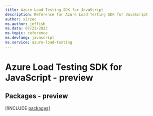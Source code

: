 ```yaml
---
title: Azure Load Testing SDK for JavaScript
description: Reference for Azure Load Testing SDK for JavaScript
author: xirzec
ms.author: jeffish
ms.data: 07/21/2023
ms.topic: reference
ms.devlang: javascript
ms.service: azure-load-testing
---
```

# Azure Load Testing SDK for JavaScript - preview
## Packages - preview
[!INCLUDE [packages](load-testing-index.md)]